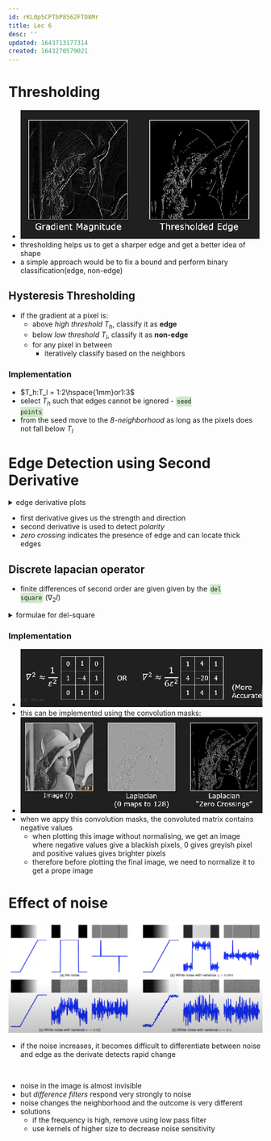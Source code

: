```yaml
---
id: rKL0p5CPTbP8562FTO8Mr
title: Lec 6
desc: ''
updated: 1643713177314
created: 1643270579021
---
```

# Thresholding

- ![](/vault/assets/images/2022-01-30-15-52-25.png)
- thresholding helps us to get a sharper edge and get a better idea of shape
- a simple approach would be to fix a bound and perform binary classification(edge, non-edge)

## Hysteresis Thresholding

- if the gradient at a pixel is:
  - above *high threshold* $T_h$, classify it as **edge**
  - below *low threshold* $T_l$, classify it as **non-edge**
  - for any pixel in between
    - iteratively classify based on the neighbors

### Implementation

- $T_h:T_l = 1:2\hspace{1mm}or1:3$
- select $T_h$ such that edges cannot be ignored - <code style="background-color: #43b02a40; padding:3px 2px; border-radius: 5px">seed points</code>
- from the seed move to the *8-neighborhood* as long as the pixels does not fall below $T_l$

# Edge Detection using Second Derivative

<details>
<summary>edge derivative plots</summary>

![](/vault/assets/images/2022-02-01-12-03-57.png)

</details>

- first derivative gives us the strength and direction
- second derivative is used to detect *polarity*
- *zero crossing* indicates the presence of edge and can locate thick edges

## Discrete lapacian operator

- finite differences of second order are given given by the <code style="background-color: #43b02a40; padding:3px 2px; border-radius: 5px">del square</code> ($\nabla_2 I$)
<details>
<summary>formulae for del-square</summary>

![](/vault/assets/images/2022-02-01-16-03-54.png)

</details>

### Implementation

- ![](/vault/assets/images/2022-02-01-16-05-17.png)
- this can be implemented using the convolution masks:
- ![](/vault/assets/images/2022-02-01-16-28-48.png)
- when we appy this convolution masks, the convoluted matrix contains negative values
  - when plotting this image without normalising, we get an image where negative values give a blackish pixels, 0 gives greyish pixel and positive values gives brighter pixels
  - therefore before plotting the final image, we need to normalize it to get a prope image

# Effect of noise

![](/vault/assets/images/2022-02-01-12-19-45.png)
- if the noise increases, it becomes difficult to differentiate between noise and edge as the derivate detects rapid change

<br>

- noise in the image is almost invisible 
- but *difference filters* respond very strongly to noise
- noise changes the neighborhood and the outcome is very different
- solutions
  - if the frequency is high, remove using low pass filter
  - use kernels of higher size to decrease noise sensitivity